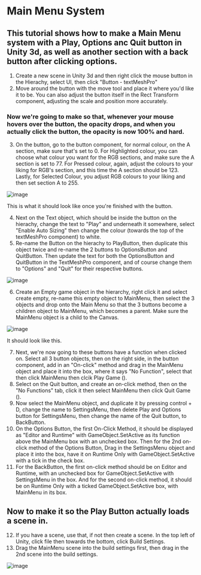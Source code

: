 # Main Menu System 
## This tutorial shows how to make a Main Menu system with a Play, Options anc Quit button in Unity 3d, as well as another section with a back button after clicking options.

1. Create a new scene in Unity 3d and then right click the mouse button in the Hierachy, select UI, then click "Button - textMeshPro"
2. Move around the button with the move tool and place it where you'd like it to be. You can also adjust the button itself in the Rect Transform component, adjusting the scale and position more accurately.

### Now we're going to make so that, whenever your mouse hovers over the button, the opacity drops, and when you actually click the button, the opacity is now 100% and hard.

3. On the button, go to the button component, for normal colour, on the A section, make sure that's set to 0. For Highlighted colour, you can choose what colour you want for the RGB sections, and make sure the A section is set to 77. For Pressed colour, again, adjust the colours to your liking for RGB's section, and this time the A section should be 123.
Lastly, for Selected Colour, you adjust RGB colours to your liking and then set section A to 255. 

![image](https://github.com/user-attachments/assets/61264aea-fad6-4ab4-bb9f-27a0f3c838d7)

This is what it should look like once you're finished with the button.

4. Next on the Text object, which should be inside the button on the hierachy, change the text to "Play" and underneath it somewhere, select "Enable Auto Sizing" then change the colour (towards the top of the textMeshPro component) to white.
5. Re-name the Button on the hierachy to PlayButton, then duplicate this object twice and re-name the 2 buttons to OptionsButton and QuitButton. Then update the text for both the OptionsButton and QuitButton in the TextMeshPro component, and of course change them to "Options" and "Quit" for their respective buttons.

![image](https://github.com/user-attachments/assets/286a7fbf-1c0d-4e4b-b3c7-0059a7c43b31)

6. Create an Empty game object in the hierarchy, right click it and select create empty, re-name this empty object to MainMenu, then select the 3 objects and drop onto the Main Menu so that the 3 buttons become a children object to MainMenu, which becomes a parent. Make sure the MainMenu object is a child to the Canvas.

![image](https://github.com/user-attachments/assets/b603cf5e-d00e-471e-93ac-5248265f9c5c)


It should look like this.


7. Next, we're now going to these buttons have a function when clicked on. Select all 3 button objects, then on the right side, in the button component, add in an "On-click" method and drag in the MainMenu object and place it into the box, where it says "No Function", select that then click MainMenu then clcik Play Game ().
8. Select on the Quit button, and create an on-click method, then on the "No Functions" tab, click it then select MainMenu then click Quit Game ().
9. Now select the MainMenu object, and duplicate it by pressing control + D, change the name to SettingsMenu, then delete Play and Options button for SettingsMenu, then change the name of the Quit button, to BackButton.
10. On the Options Button, the first On-Click Method, it should be displayed as "Editor and Runtime" with GameObject.SetActive as its function above the MainMenu box with an unchecked box. Then for the 2nd on-click method of the Options Button, Drag in the SettingsMenu object and place it into the box, have it on Runtime Only with GameObject.SetActive with a tick in the check box.
11. For the BackButton, the first on-click method should be on Editor and Runtime, with an unchecked box for GameObject.SetActive with SettingsMenu in the box. And for the second on-click method, it should be on Runtime Only with a ticked GameObject.SetActive box, with MainMenu in its box.

## Now to make it so the Play Button actually loads a scene in.

12. If you have a scene, use that, if not then create a scene. In the top left of Unity, click file then towards the bottom, click Build Settings.
13. Drag the MainMenu scene into the build settings first, then drag in the 2nd scene into the build settings.

![image](https://github.com/user-attachments/assets/2c5edcff-e4e5-4208-be8e-8c06b6d3d21a)

